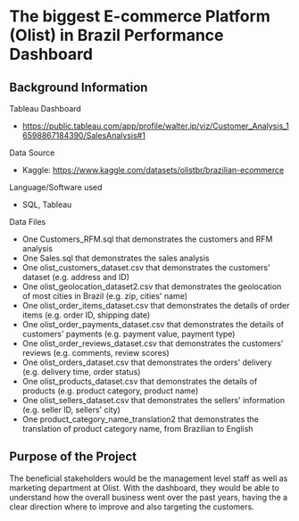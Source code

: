 # **The biggest E-commerce Platform (Olist) in Brazil Performance Dashboard**

## Background Information

Tableau Dashboard
- https://public.tableau.com/app/profile/walter.ip/viz/Customer_Analysis_16598867184390/SalesAnalysis#1

Data Source
- Kaggle: https://www.kaggle.com/datasets/olistbr/brazilian-ecommerce

Language/Software used
- SQL, Tableau

Data Files
- One Customers_RFM.sql that demonstrates the customers and RFM analysis
- One Sales.sql that demonstrates the sales analysis
- One olist_customers_dataset.csv that demonstrates the customers' dataset (e.g. address and ID)
- One olist_geolocation_dataset2.csv that demonstrates the geolocation of most cities in Brazil (e.g. zip, cities' name)
- One olist_order_items_dataset.csv that demonstrates the details of order items (e.g. order ID, shipping date)
- One olist_order_payments_dataset.csv that demonstrates the details of customers' payments (e.g. payment value, payment type)
- One olist_order_reviews_dataset.csv that demonstrates the customers' reviews (e.g. comments, review scores)
- One olist_orders_dataset.csv that demonstrates the orders' delivery (e.g. delivery time, order status)
- One olist_products_dataset.csv that demonstrates the details of products (e.g. product category, product name)
- One olist_sellers_dataset.csv that demonstrates the sellers' information (e.g. seller ID, sellers' city)
- One product_category_name_translation2 that demonstrates the translation of product category name, from Brazilian to English

## Purpose of the Project
The beneficial stakeholders would be the management level staff as well as marketing department at Olist. With the dashboard, they would be able to understand how the overall business went over the past years, having the a clear direction where to improve and also targeting the customers.
